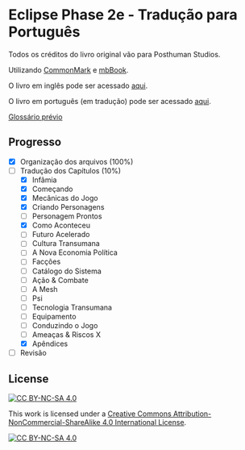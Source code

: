# Eclipse Phase 2e - Tradução para Português

Todos os créditos do livro original vão para Posthuman Studios.

Utilizando [CommonMark](https://commonmark.org/) e [mbBook](https://github.com/rust-lang/mdBook).

O livro em inglês pode ser acessado [aqui](https://luizbgomide.github.io/EclipsePhase2e-ptbr/en/).

O livro em português (em tradução) pode ser acessado [aqui](https://luizbgomide.github.io/EclipsePhase2e-ptbr/pt_br/).

[Glossário prévio](https://docs.google.com/spreadsheets/d/1ADzdDhGXVs7zfvG0qkj4LtynFpFeAbmq_pDksrWgMPI/edit?usp=sharing)

## Progresso

- [x] Organização dos arquivos (100%)
- [ ] Tradução dos Capítulos (10%)
  - [x] Infâmia
  - [x] Começando
  - [x] Mecânicas do Jogo
  - [x] Criando Personagens
  - [ ] Personagem Prontos
  - [x] Como Aconteceu
  - [ ] Futuro Acelerado
  - [ ] Cultura Transumana
  - [ ] A Nova Economia Política
  - [ ] Facções
  - [ ] Catálogo do Sistema
  - [ ] Ação & Combate
  - [ ] A Mesh
  - [ ] Psi
  - [ ] Tecnologia Transumana
  - [ ] Equipamento
  - [ ] Conduzindo o Jogo
  - [ ] Ameaças & Riscos X
  - [x] Apêndices
- [ ] Revisão

## License

[![CC BY-NC-SA 4.0][cc-by-nc-sa-shield]][cc-by-nc-sa]

This work is licensed under a [Creative Commons Attribution-NonCommercial-ShareAlike 4.0 International License][cc-by-nc-sa].

[![CC BY-NC-SA 4.0][cc-by-nc-sa-image]][cc-by-nc-sa]

[cc-by-nc-sa]: http://creativecommons.org/licenses/by-nc-sa/4.0/
[cc-by-nc-sa-image]: https://licensebuttons.net/l/by-nc-sa/4.0/88x31.png
[cc-by-nc-sa-shield]: https://img.shields.io/badge/License-CC%20BY--NC--SA%204.0-lightgrey.svg
